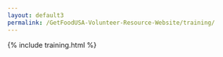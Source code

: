 ```yaml
---
layout: default3
permalink: /GetFoodUSA-Volunteer-Resource-Website/training/
---
```


{% include training.html %}
